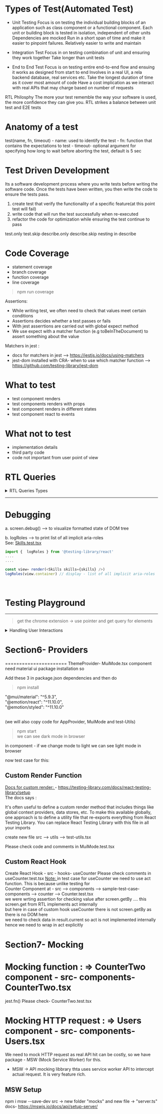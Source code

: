 Types of Test(Automated Test)
==============================

- Unit Testing
    Focus is on testing the individual building blocks of an application such as class component or a functional component.
    Each unit or building block is tested in isolation, independent of other units
    Dependencies are mocked
    Run in a short span of time and make it easier to pinpoint failures.
    Relatively easier to write and maintain

- Integration Test
    Focus in on testing combination of unit and ensuring they work together
    Take longer than unit tests

- End to End Test
    Focus is on testing entire end-to-end flow and ensuing it works as designed from start to end
    Involves in a real UI, a rela backend database, real services etc.
    Take the longest duration of time as it cover most amount of code
    Have a cost implication as we interact with real APIs that may charge based on number of requests

RTL Philosphy
The more your test rememble the way your software is used, the more confidence they can give you.
RTL strikes a balance between unit test and E2E tests

Anatomy of a test
=================
test(name, fn, timeout)
    - name: used to identify the test
    - fn: function that contains the expectations to test
    - timeout- optional argument for specifying how long to wait before aborting the test, default is 5 sec


Test Driven Development
=======================
Its a software development process where you write tests before writing the software code.
Once the tests have been written, you then write the code to ensure the tests pass.

1. create test that verify the functionality of a specific feature(at this point test will fail)
2. write code that will run the test successfully when re-executed
3. refactor the code for optimization while ensuring the test continue to pass


test.only
test.skip
describe.only
describe.skip
nesting in describe


Code Coverage
=============
- statement coverage
- branch coverage
- function coverage
- line coverage  

> npm run coverage


Assertions: 
- While writing test, we often need to check that values meet certain conditions
- Assertions decides whether a test passes or fails
- With jest asserrtions are carried out with global expect method
- We use expect with a matcher function (e.g toBeInTheDocument) to assert something about the value

Matchers in jest : 
- docs for matchers in jest --> https://jestjs.io/docs/using-matchers
- jest-dom installed with CRA- when to use which matcher function --> https://github.com/testing-library/jest-dom

What to test 
============
- test component renders
- test components renders with props
- test component renders in different states
- test component react to events

What not to test 
================
- implementation details
- third party code
- code not important from user point of view

RTL Queries 
============

<details>
  <summary> RTL Queries Types </summary>

<ins>RTL Quesries </ins> - To find single element on page we have  <br />

- getBy
- queryBy
- findBy

To find multiple elements on page we have  <br />
- getAllBy
- queryAllBy
- findAllBy

The Suffix can be one of :  <br />
- Role
- Labeltext
- PlaceHolderText
- Text
- DisplayValue
- AltText
- Title
- TestId

getBy / findBy / queryBy
------------------------

<details>
  <summary> getBy and getAllBy </summary>
This class of queries return the matching node for a query and throw a descriptive error if no element is matched or more than 1 element is matched <br />
    
1. gettByRole options    
<br />

# name: the accessible name is for simple cases equal to 
a. label of a form element  
b. text content of a button  
c. value of aria-label attribute  

# other options- level(heading), hidden, selected, checked, pressed


2. getByLabelText  
This will search for the label that matches the given text, then find the element associated with that label.


3. getByPlaceholderText  
This will search for all elements with a placeholder attribute and finds one that matches the given text

4. getByText  
This will search for all elements that have a text node with textContent matching the given text.  <br />
Typically, we would use this to find paragraph, div or span element.

5. getByDisplayValue  
This returns the input,textarea or select element that has the matching display value.


6. getByAltText  
returns the element that has the given alt text <br />
It only supports the element that has an alt attribute like <img>, <input>,<area> or custom HTML elements

7. getByTitle  
return the element that has the matching title attribute.

8. getByTestId  
return the element that has the matching data-testid attribute.

<br />
<ins>Priority Order for Queries</ins>
<br />
gettByRole -> getByLabelText -> getByPlaceholderText -> getByText -> getByDisplayValue  <br />
these above 5 should cover the most, after these 5 ae below:  <br />
getByAltText -> getByTitle -> getByTestId  <br />  


RTL- getBy and getAllBy Queries
===============================
getByRole()  and getAllByRole()  
getByLabelText()  and getAllByLabelText()  
getByPlaceholderText and getAllByPlaceholderText  
getByText and getAllByText  
getByDisplayValue and getAllByDisplayValue  
getByAltText and getAllByAltText  
getByTitle and getAllByTitle  
getByTestId and getAllByTestId  

<ins>textMatch</ins>
<br />

the first arg we passed in all the query method is a string  <br />
however in reality the arg it takes is called textMatch.  <br />
textMatch is either - string, regex or function  <br />

a. string  <br /> 
    e.g <div>Hello World</div>  <br />
        screen.getByText('Hello World'); // full string match  <br />
        screen.getByText('llo Worl', {exact: false}); // substring match  <br />
        screen.getByText('Hello World', {exact: false});  // ignore case  <br />

b. regex  <br />
    e.g <div>Hello World</div>  <br />
        screen.getByText(/World/); // sub-string match  <br />
        screen.getByText(/world/i); // substring match- ignore case  <br />
        screen.getByText(/^hello world$/i);  // full string match- ignore case  <br />

c. custom function  <br />
Syntax- (content?:string, element?: Element|null) => boolean  <br />
e.g screen.getByText((content) => content.startsWith('Hello'))  <br />
</details>

<details>
    
  <summary>queryBy and queryAllBy </summary>

queryBy and queryAllBy
======================
we saw getBy/getAllBy but in case element is not present then getBy/getAllBy will throw error so in those case we can  
use queryBy/queryAllBy - it return null or emptyArray if element is not found

use queryByRole for testing ele not present
 const startLearningButton = screen.queryByRole('button', {  // use queryByRole for negative
      name: 'Start learning',
 })
expect(startLearningButton).not.toBeInTheDocument()
</details>

<details>
  <summary> findBy and findAllBy  </summary>
    
Appearance/Disappearance
what if elements are not present in DOM at beginning but appear after sometime
e.g data fetched from server will be rendered after a few miliseconds

- findBy: 
    - return a promise which resolves when an element is found which matches the given query
    - the promise is rejected if no element is found or if more than one element is found after a default timeout of 1000ms

- findAllBy: 
    - return a promise which resolves to an array of elements when any elements are found which matches the given query
    - the promise is rejected if no elements are found after a default timeout of 1000ms

</details>

</details> 

<hr />

Debugging
===========
 a. screen.debug() --> to visualize formatted state of DOM tree  <br />

 b. logRoles --> to print list of all implicit aria-roles  <br />
 See:  <ins>Skills.test.tsx  </ins>
 
```javascript
import {  logRoles } from '@testing-library/react'
....
....

const view= render(<Skills skills={skills} />)
logRoles(view.container) // display - list of all implicit aria-roles
```

<br />

# Testing Playground
--------------------

> get the chrome extension -> use pointer and get query for elements  <br />

<details>
  <summary> Handling User Interactions </summary>
    
User Interaction
-----------------
A click using a mouse or a keypress using a keyboard, the application has to respond to such interactions.  <br />
Hence the test should ensure the interations should be handled as expected.  <br />


user-event
----------
It is  a companion library for testing that simulates user interactions by dispatching the events that would happen if the interaction took place in browser.
It is recommended way.


fireEvent vs user-event
-----------------------
fireEvent is a method from RTL which is used to dispatch DOM events  
However user-events is superior as it simulates full interactions which may fire multiple events and do additional checks along the way  
e.g we can dispatch the change events on an input field using fireEvent  
<br />

When a user types into a textbox the element has to be focussed and then keyboard and input events are fired and the selection  <br />
and the value on the element are manipulated as they type.

<br />

user-events allows you to describe a user-interaction instead of a concrete event. It add visibility and interactibilty checks and manipulates the  <br />
DOM just like  user interaction in the browser would do.  <br />
e.g it would not let a user click a hidden element or type in a disabled textbox

<ins>Note:</ins> in package.json we can see user event has version 13 (as we have CRA version)  <br />
"@testing-library/user-event": "^13.5.0",

<br />
the latest is 14 so we need to upgrade it and so give below command in terminal  <br />

> yarn upgrade @testing-library/user-event@latest


Pointer Interactions - (Counter Component Increment Button Click)
-----------------------------------------------------------------
click() is not Pointer API, its a Convenience API that internally calls Pointer API  
Convinience API is what we typically use while writing test case.  
For mouse interactions apart from click - we have dblClick() and tripleClick()  

For Mouse movement there is -->  hover() and unhover()

# Pointer APIs:
-------------
    pointer({keys: '[MouseLeft]'}) - mouse left click
    pointer({keys: '[MouseLeft][Mouseright]'}) - left click followed by a right click
    pointer('[MouseLeft][Mouseright]') - can pass string if key is only arg to function
    pointer('[MouseLeft>]') - press button without releasing it 
    pointer('[/MouseLeft]') - release previously pressed button
<br />
<ins>Note: </ins> Unless there is a strong use-case to use Pointer API , its always suggested to use Convenience API as its more simple to read and code
<br />


Keyboard Interactions-(Counter Component Input Textbox and Set Button Click)
============================================================================
<ins>Note: </ins> type() and tab() are not part of keyboard API
- type : is a Utility API
- tab : is a Convience API

other Utility API are :
- clear() : clears an editable element
e.g is below :

```javascript

test('clear', async() => {
    render(<textarea defaultValue="Hello World" />)
    await userEvent.clear(screen.getByRole('textbox'))
    expect (screen.getByRole('textbox')).toHaveValue('')
});

```
<br />

- selectOptions: select elements in dropdown or listbox

- deselectOptions: deselect elements in dropdown or listbox

- upload() - to uplaod file

Apart from Convience and Utility APIs, we also have Clipboard APIs  

Clipboard APIs  
--------------  
- copy()  
- cut()  
- paste()  

All these 3 APIs are not sufficient to the use case then we can use Keyboard APIs  <br />
Keyboard API- simulate interaction with keyboard

-------------------------------------------
keyboard('foo') // translates to : f,o,o  
keyboard('{Shift>}A{/Shift}') // translates to - Shift(down), A, Shift(Up)  
</details>

# Section6- Providers
======================
ThemeProvider- MuiMode.tsx component  <br />
need material ui package installation so  <br />

Add these 3 in package.json dependencies and then do  <br />

> npm install  

"@mui/material": "^5.9.3",  
"@emotion/react": "^11.10.0",  
"@emotion/styled": "^11.10.0"  
<br />

(we will also copy code for AppProvider, MuiMode and test-Utils)  

> npm start  <br />
we can see dark mode in browser

in component <AppProviders />-  if we change mode to light we can see light mode in browser

now test case for this:

Custom Render Function
----------------------
<ins>Docs for custom render: </ins> -  https://testing-library.com/docs/react-testing-library/setup  <br />
The docs says :  <br />

It's often useful to define a custom render method that includes things like global context providers, data stores, etc. To make this available globally, 
one approach is to define a utility file that re-exports everything from React Testing Library. You can replace React Testing Library with this file in 
all your imports  <br />

create new file
src --> utils --> test-utils.tsx  <br />

Please check code and comments in MuiMode.test.tsx 

Custom React Hook
------------------
Create React Hook - src - hooks- useCounter
Please check comments in useCounter.test.tsx
<ins>Note: </ins> in test case for useCounter we need to use act function. This is because unlike testing for  <br />
Counter Component at - src --> components --> sample-test-case-components --> counter --> Counter.test.tsx  <br />
we were wrting assertion for checking value after screen.getBy .... this screen.get from RTL implements act internally  <br />
but here in case of custom hook useCounter there is not screen.getBy as there is no DOM here  <br />
we need to check data in result.current so act is not implemented internally <br />
hence we need to wrap in act explicitly  

Section7- Mocking
=================
# Mocking function :  => CounterTwo component -  src- components-CounterTwo.tsx
jest.fn()
Please check-  CounterTwo.test.tsx


# Mocking HTTP request :  => Users component - src- components-Users.tsx
We need to mock HTTP request as real API hit can be costly, so we have package - MSW (Mock Service Worker) for this.
- MSW -> API mocking libbrary thta uses service worker API to intercept actual request. It is very feature rich.

MSW Setup
---------
npm i msw --save-dev
src -> new folder "mocks" and new file -> "server.ts"
docs- https://mswjs.io/docs/api/setup-server/








